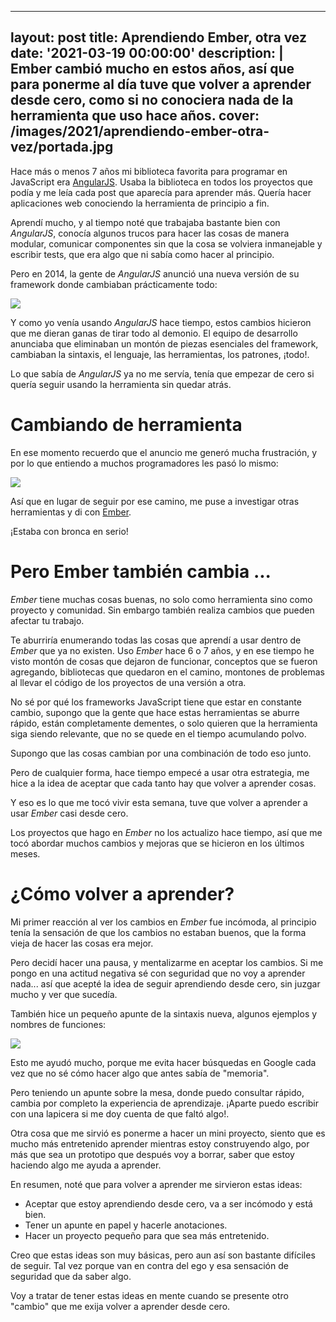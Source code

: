 
---
layout: post
title: Aprendiendo Ember, otra vez
date: '2021-03-19 00:00:00'
description: |
  Ember cambió mucho en estos años, así que para ponerme
  al día tuve que volver a aprender desde cero, como si
  no conociera nada de la herramienta que uso hace años.
cover: /images/2021/aprendiendo-ember-otra-vez/portada.jpg
---

Hace más o menos 7 años mi biblioteca favorita para programar
en JavaScript era [AngularJS](https://angularjs.org/). Usaba la biblioteca en todos
los proyectos que podía y me leía cada post que aparecía para
aprender más. Quería hacer aplicaciones web
conociendo la herramienta de principio a fin.

Aprendí mucho, y al tiempo noté que trabajaba
bastante bien con *AngularJS*, conocía algunos trucos para hacer
las cosas de manera modular, comunicar componentes sin que la
cosa se volviera inmanejable y escribir tests, que era algo que
ni sabía como hacer al principio.

Pero en 2014, la gente de *AngularJS* anunció una nueva versión
de su framework donde cambiaban prácticamente todo:

![](/images/2021/aprendiendo-ember-otra-vez/rip.jpg)

Y como yo venía usando *AngularJS* hace tiempo, estos cambios
hicieron que me dieran ganas de tirar todo al demonio. El equipo
de desarrollo anunciaba que eliminaban un montón de piezas
esenciales del framework, cambiaban la sintaxis, el lenguaje,
las herramientas, los patrones, ¡todo!.

Lo que sabía de *AngularJS* ya no me servía, tenía que empezar
de cero si quería seguir usando la herramienta sin quedar atrás.

# Cambiando de herramienta

En ese momento recuerdo que el anuncio me generó mucha frustración, y
por lo que entiendo a muchos programadores les pasó lo mismo:

![](/images/2021/aprendiendo-ember-otra-vez/comentarios.png)

Así que en lugar de seguir por ese camino, me puse a investigar
otras herramientas y di con [Ember](https://emberjs.com/).

¡Estaba con bronca en serio!

# Pero Ember también cambia ...

*Ember* tiene muchas cosas buenas, no solo como herramienta
sino como proyecto y comunidad. Sin embargo también realiza
cambios que pueden afectar tu trabajo.

Te aburriría enumerando todas las cosas que aprendí a usar dentro
de *Ember* que ya no existen. Uso *Ember* hace 6 o 7 años, y en ese
tiempo he visto montón de cosas que dejaron de funcionar, conceptos que
se fueron agregando, bibliotecas que quedaron en el camino, montones de problemas
al llevar el código de los proyectos de una versión a otra.

No sé por qué los frameworks JavaScript tiene que estar en
constante cambio, supongo que la gente que hace estas herramientas
se aburre rápido, están completamente dementes, o solo quieren que
la herramienta siga siendo relevante, que no se quede en el tiempo
acumulando polvo.

Supongo que las cosas cambian por una combinación de todo eso junto.

Pero de cualquier forma, hace tiempo empecé a usar otra estrategia, me hice a la
idea de aceptar que cada tanto hay que volver a aprender cosas.

Y eso es lo que me tocó vivir esta semana, tuve que volver a aprender
a usar *Ember* casi desde cero. 

Los proyectos que hago en *Ember* no los actualizo hace tiempo, así que me
tocó abordar muchos cambios y mejoras que se hicieron en los últimos meses.

# ¿Cómo volver a aprender?

Mi primer reacción al ver los cambios en *Ember* fue incómoda, al principio
tenía la sensación de que los cambios no estaban buenos, que la forma vieja
de hacer las cosas era mejor.

Pero decidí hacer una pausa, y mentalizarme en aceptar los cambios. Si me pongo
en una actitud negativa sé con seguridad que no voy a aprender nada... así que acepté
la idea de seguir aprendiendo desde cero, sin juzgar mucho y ver que sucedía.

También hice un pequeño apunte de la sintaxis nueva, algunos ejemplos y nombres
de funciones:

![](/images/2021/aprendiendo-ember-otra-vez/apunte.jpg)


Esto me ayudó mucho, porque me evita hacer búsquedas en Google cada vez que no sé
cómo hacer algo que antes sabía de "memoria".

Pero teniendo un apunte sobre la mesa, donde puedo consultar rápido, cambia por completo
la experiencia de aprendizaje. ¡Aparte puedo escribir con una lapicera si me doy cuenta
de que faltó algo!.

Otra cosa que me sirvió es ponerme a hacer un mini proyecto, siento que es mucho más
entretenido aprender mientras estoy construyendo algo, por más que sea un prototipo que
después voy a borrar, saber que estoy haciendo algo me ayuda a aprender.

En resumen, noté que para volver a aprender me sirvieron estas ideas:

- Aceptar que estoy aprendiendo desde cero, va a ser incómodo y está bien.
- Tener un apunte en papel y hacerle anotaciones.
- Hacer un proyecto pequeño para que sea más entretenido.

Creo que estas ideas son muy básicas, pero aun así son bastante difíciles de seguir. Tal
vez porque van en contra del ego y esa sensación de seguridad que da saber algo.

Voy a tratar de tener estas ideas en mente cuando se presente otro "cambio" que me
exija volver a aprender desde cero.
